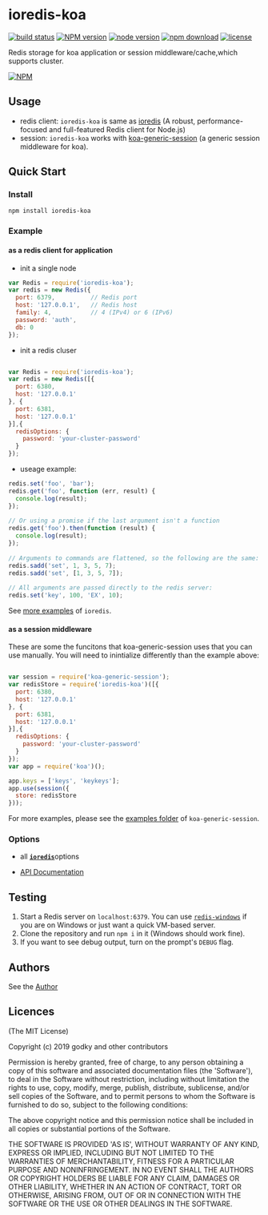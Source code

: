 ioredis-koa
=========

<!-- [![Coveralls][coveralls-image]][coveralls-url]
[![David deps][david-image]][david-url]
[![David devDeps][david-dev-image]][david-dev-url] -->
[![build status][travis-image]][travis-url]
[![NPM version][npm-image]][npm-url]
[![node version][node-image]][node-url]
[![npm download][download-image]][download-url]
[![license][license-image]][license-url]

[travis-image]: https://img.shields.io/travis/godky/ioredis-koa.svg?style=flat-square
[travis-url]: https://travis-ci.org/godky/ioredis-koa
[npm-image]: https://img.shields.io/npm/v/ioredis-koa.svg?style=flat-square
[npm-url]: https://npmjs.org/package/ioredis-koa
[node-image]: https://img.shields.io/node/v/ioredis-koa.svg?style=flat-square
[node-url]: http://nodejs.org/download/
[download-image]: https://img.shields.io/npm/dm/ioredis-koa.svg?style=flat-square
[download-url]: https://npmjs.org/package/ioredis-koa
[license-image]: https://img.shields.io/npm/l/ioredis-koa.svg?style=flat-square
[license-url]: https://github.com/godky/ioredis-koa/blob/master/LICENSE
<!-- [coveralls-image]: https://img.shields.io/coveralls/godky/ioredis-koa.svg?style=flat-square
[coveralls-url]: https://coveralls.io/r/godky/ioredis-koa?branch=master
[david-image]: https://img.shields.io/david/godky/ioredis-koa.svg?style=flat-square&label=deps
[david-url]: https://david-dm.org/godky/ioredis-koa
[david-dev-image]: https://img.shields.io/david/dev/godky/ioredis-koa.svg?style=flat-square&label=devDeps
[david-dev-url]: https://david-dm.org/godky/ioredis-koa#info=devDependencies
[david-opt-image]: https://img.shields.io/david/optional/godky/ioredis-koa.svg?style=flat-square&label=optDeps
[david-opt-url]: https://david-dm.org/godky/ioredis-koa#info=devDependencies -->

Redis storage for koa application or session middleware/cache,which supports cluster.

[![NPM](https://nodei.co/npm/ioredis-koa.svg?downloads=true)](https://nodei.co/npm/ioredis-koa/)

## Usage

  - redis client: `ioredis-koa` is same as [ioredis](https://github.com/luin/ioredis) (A robust, performance-focused and full-featured Redis client for Node.js)
  - session: `ioredis-koa` works with [koa-generic-session](https://github.com/koajs/generic-session) (a generic session middleware for koa).

## Quick Start

### Install

```
npm install ioredis-koa
```

### Example

#### as a redis client for application

- init a single node

```js
var Redis = require('ioredis-koa');
var redis = new Redis({
  port: 6379,          // Redis port
  host: '127.0.0.1',   // Redis host
  family: 4,           // 4 (IPv4) or 6 (IPv6)
  password: 'auth',
  db: 0
});

```

- init a redis cluser

```js

var Redis = require('ioredis-koa');
var redis = new Redis([{
  port: 6380,
  host: '127.0.0.1'
}, {
  port: 6381,
  host: '127.0.0.1'
}],{
  redisOptions: {
    password: 'your-cluster-password'
  }
});

```

- useage example:

```js
redis.set('foo', 'bar');
redis.get('foo', function (err, result) {
  console.log(result);
});
 
// Or using a promise if the last argument isn't a function
redis.get('foo').then(function (result) {
  console.log(result);
});
 
// Arguments to commands are flattened, so the following are the same:
redis.sadd('set', 1, 3, 5, 7);
redis.sadd('set', [1, 3, 5, 7]);
 
// All arguments are passed directly to the redis server:
redis.set('key', 100, 'EX', 10);

```
See [more examples](https://www.npmjs.com/package/ioredis) of `ioredis`.

#### as a session middleware

These are some the funcitons that koa-generic-session uses that you can use manually. You will need to inintialize differently than the example above:

```js

var session = require('koa-generic-session');
var redisStore = require('ioredis-koa')([{
  port: 6380,
  host: '127.0.0.1'
}, {
  port: 6381,
  host: '127.0.0.1'
}],{
  redisOptions: {
    password: 'your-cluster-password'
  }
});
var app = require('koa')();

app.keys = ['keys', 'keykeys'];
app.use(session({
  store: redisStore
}));
```

For more examples, please see the [examples folder](https://github.com/koajs/generic-session/tree/master/example) of `koa-generic-session`.

### Options

 - all [**`ioredis`**](https://www.npmjs.com/package/ioredis)options
* [API Documentation]([API.md](https://github.com/luin/ioredis/blob/HEAD/API.md))


## Testing
1. Start a Redis server on `localhost:6379`. You can use [`redis-windows`](https://github.com/ServiceStack/redis-windows) if you are on Windows or just want a quick VM-based server.
2. Clone the repository and run `npm i` in it (Windows should work fine).
3. If you want to see debug output, turn on the prompt's `DEBUG` flag.

## Authors
See the [Author](https://github.com/godky)

## Licences
(The MIT License)

Copyright (c) 2019 godky and other contributors

Permission is hereby granted, free of charge, to any person obtaining a copy of this software and associated documentation files (the 'Software'), to deal in the Software without restriction, including without limitation the rights to use, copy, modify, merge, publish, distribute, sublicense, and/or sell copies of the Software, and to permit persons to whom the Software is furnished to do so, subject to the following conditions:

The above copyright notice and this permission notice shall be included in all copies or substantial portions of the Software.

THE SOFTWARE IS PROVIDED 'AS IS', WITHOUT WARRANTY OF ANY KIND, EXPRESS OR IMPLIED, INCLUDING BUT NOT LIMITED TO THE WARRANTIES OF MERCHANTABILITY, FITNESS FOR A PARTICULAR PURPOSE AND NONINFRINGEMENT. IN NO EVENT SHALL THE AUTHORS OR COPYRIGHT HOLDERS BE LIABLE FOR ANY CLAIM, DAMAGES OR OTHER LIABILITY, WHETHER IN AN ACTION OF CONTRACT, TORT OR OTHERWISE, ARISING FROM, OUT OF OR IN CONNECTION WITH THE SOFTWARE OR THE USE OR OTHER DEALINGS IN THE SOFTWARE.
